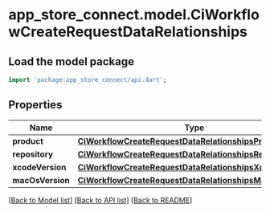 # app_store_connect.model.CiWorkflowCreateRequestDataRelationships

## Load the model package
```dart
import 'package:app_store_connect/api.dart';
```

## Properties
Name | Type | Description | Notes
------------ | ------------- | ------------- | -------------
**product** | [**CiWorkflowCreateRequestDataRelationshipsProduct**](CiWorkflowCreateRequestDataRelationshipsProduct.md) |  | 
**repository** | [**CiWorkflowCreateRequestDataRelationshipsRepository**](CiWorkflowCreateRequestDataRelationshipsRepository.md) |  | 
**xcodeVersion** | [**CiWorkflowCreateRequestDataRelationshipsXcodeVersion**](CiWorkflowCreateRequestDataRelationshipsXcodeVersion.md) |  | 
**macOsVersion** | [**CiWorkflowCreateRequestDataRelationshipsMacOsVersion**](CiWorkflowCreateRequestDataRelationshipsMacOsVersion.md) |  | 

[[Back to Model list]](../README.md#documentation-for-models) [[Back to API list]](../README.md#documentation-for-api-endpoints) [[Back to README]](../README.md)


